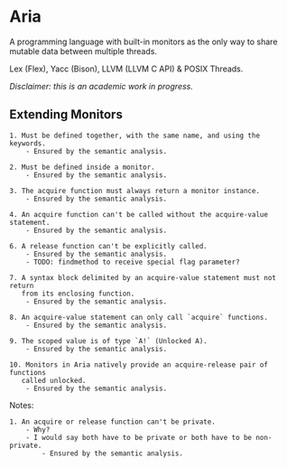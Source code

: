 # Aria

A programming language with built-in monitors as the only way to share mutable
data between multiple threads.

Lex (Flex), Yacc (Bison), LLVM (LLVM C API) & POSIX Threads.

*Disclaimer: this is an academic work in progress.*

## Extending Monitors

    1. Must be defined together, with the same name, and using the keywords.
        - Ensured by the semantic analysis.

    2. Must be defined inside a monitor.
        - Ensured by the semantic analysis.

    3. The acquire function must always return a monitor instance.
        - Ensured by the semantic analysis.

    4. An acquire function can't be called without the acquire-value statement.
        - Ensured by the semantic analysis.

    6. A release function can't be explicitly called.
        - Ensured by the semantic analysis.
        - TODO: findmethod to receive special flag parameter?

    7. A syntax block delimited by an acquire-value statement must not return
       from its enclosing function.
        - Ensured by the semantic analysis.
    
    8. An acquire-value statement can only call `acquire` functions.
        - Ensured by the semantic analysis.

    9. The scoped value is of type `A!` (Unlocked A).
        - Ensured by the semantic analysis.

    10. Monitors in Aria natively provide an acquire-release pair of functions
       called unlocked.
        - Ensured by the semantic analysis.

Notes:
    
    1. An acquire or release function can't be private.
        - Why?
        - I would say both have to be private or both have to be non-private.
            - Ensured by the semantic analysis.
